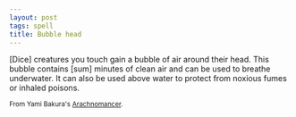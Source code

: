 ```yaml
---
layout: post
tags: spell
title: Bubble head
---
```

[Dice] creatures you touch gain a bubble of air around their head.  This bubble contains [sum] minutes of clean air and can be used to breathe underwater.  It can also be used above water to protect from noxious fumes or inhaled poisons. 

<small>From Yami Bakura's [Arachnomancer](http://www.remixesandrevelations.com/2021/03/osr-spider-wizard.html).</small>
